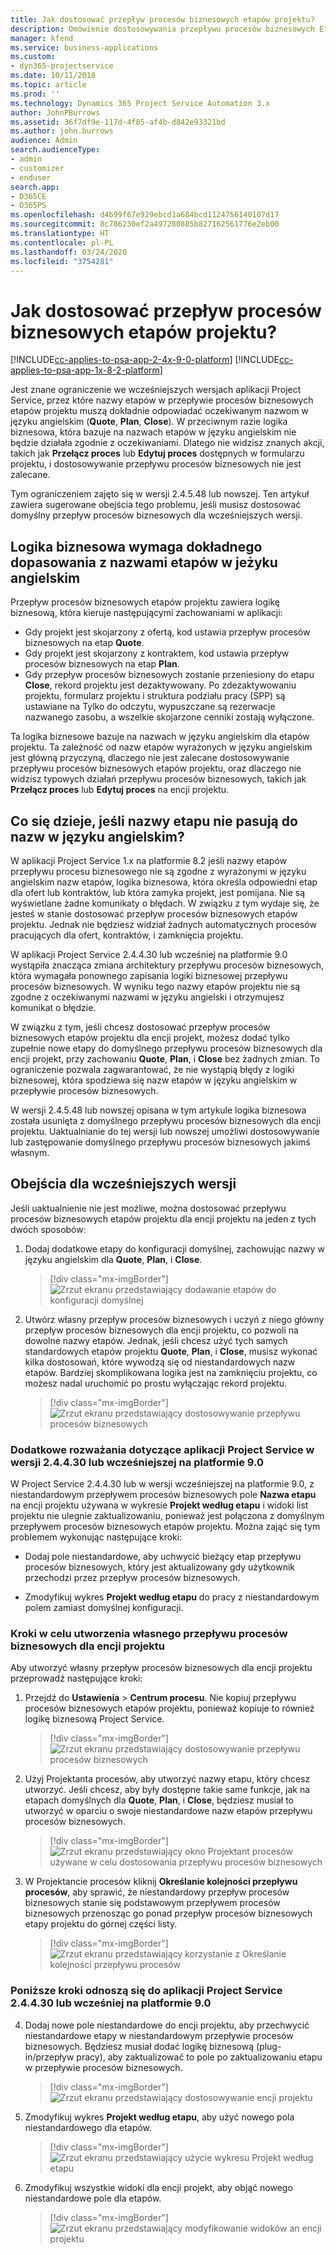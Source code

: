 ```yaml
---
title: Jak dostosować przepływ procesów biznesowych etapów projektu?
description: Omówienie dostosowywania przepływu procesów biznesowych Etapy projektu.
manager: kfend
ms.service: business-applications
ms.custom:
- dyn365-projectservice
ms.date: 10/11/2018
ms.topic: article
ms.prod: ''
ms.technology: Dynamics 365 Project Service Automation 3.x
author: JohnPBurrows
ms.assetid: 36f7df9e-117d-4f85-af4b-d842e93321bd
ms.author: john.burrows
audience: Admin
search.audienceType:
- admin
- customizer
- enduser
search.app:
- D365CE
- D365PS
ms.openlocfilehash: d4b99f67e929ebcd1a684bcd1124756140107d17
ms.sourcegitcommit: 8c786230ef2a497280885b827162561776e2eb00
ms.translationtype: HT
ms.contentlocale: pl-PL
ms.lasthandoff: 03/24/2020
ms.locfileid: "3754281"
---
```

# <a name="how-do-i-customize-the-project-stages-business-process-flow"></a>Jak dostosować przepływ procesów biznesowych etapów projektu?
[!INCLUDE[cc-applies-to-psa-app-2-4x-9-0-platform](../includes/cc-applies-to-psa-app-2-4x-9-0-platform.md)]
[!INCLUDE[cc-applies-to-psa-app-1x-8-2-platform](../includes/cc-applies-to-psa-app-1x-8-2-platform.md)]

Jest znane ograniczenie we wcześniejszych wersjach aplikacji Project Service, przez które nazwy etapów w przepływie procesów biznesowych etapów projektu muszą dokładnie odpowiadać oczekiwanym nazwom w języku angielskim (**Quote**, **Plan**, **Close**). W przeciwnym razie logika biznesowa, która bazuje na nazwach etapów w języku angielskim nie będzie działała zgodnie z oczekiwaniami. Dlatego nie widzisz znanych akcji, takich jak **Przełącz proces** lub **Edytuj proces** dostępnych w formularzu projektu, i dostosowywanie przepływu procesów biznesowych nie jest zalecane. 

Tym ograniczeniem zajęto się w wersji 2.4.5.48 lub nowszej. Ten artykuł zawiera sugerowane obejścia tego problemu, jeśli musisz dostosować domyślny przepływ procesów biznesowych dla wcześniejszych wersji.  

## <a name="business-logic-requires-an-exact-match-with-english-stage-names"></a>Logika biznesowa wymaga dokładnego dopasowania z nazwami etapów w jeżyku angielskim

Przepływ procesów biznesowych etapów projektu zawiera logikę biznesową, która kieruje następującymi zachowaniami w aplikacji:
- Gdy projekt jest skojarzony z ofertą, kod ustawia przepływ procesów biznesowych na etap **Quote**.
- Gdy projekt jest skojarzony z kontraktem, kod ustawia przepływ procesów biznesowych na etap **Plan**.
- Gdy przepływ procesów biznesowych zostanie przeniesiony do etapu **Close**, rekord projektu jest dezaktywowany. Po zdezaktywowaniu projektu, formularz projektu i struktura podziału pracy (SPP) są ustawiane na Tylko do odczytu, wypuszczane są rezerwacje nazwanego zasobu, a wszelkie skojarzone cenniki zostają wyłączone.

Ta logika biznesowe bazuje na nazwach w języku angielskim dla etapów projektu. Ta zależność od nazw etapów wyrażonych w języku angielskim jest główną przyczyną, dlaczego nie jest zalecane dostosowywanie przepływu procesów biznesowych etapów projektu, oraz dlaczego nie widzisz typowych działań przepływu procesów biznesowych, takich jak **Przełącz proces** lub **Edytuj proces** na encji projektu.

## <a name="what-happens-if-the-stage-names-dont-match-the-english-names"></a>Co się dzieje, jeśli nazwy etapu nie pasują do nazw w języku angielskim?

W aplikacji Project Service 1.x na platformie 8.2 jeśli nazwy etapów przepływu procesu biznesowego nie są zgodne z wyrażonymi w języku angielskim nazw etapów, logika biznesowa, która określa odpowiedni etap dla ofert lub kontraktów, lub która zamyka projekt, jest pomijana. Nie są wyświetlane żadne komunikaty o błędach. W związku z tym wydaje się, że jesteś w stanie dostosować przepływ procesów biznesowych etapów projektu. Jednak nie będziesz widział żadnych automatycznych procesów pracujących dla ofert, kontraktów, i zamknięcia projektu.

W aplikacji Project Service 2.4.4.30 lub wcześniej na platformie 9.0 wystąpiła znacząca zmiana architektury przepływu procesów biznesowych, która wymagała ponownego zapisania logiki biznesowej przepływu procesów biznesowych. W wyniku tego nazwy etapów projektu nie są zgodne z oczekiwanymi nazwami w języku angielski i otrzymujesz komunikat o błędzie. 

W związku z tym, jeśli chcesz dostosować przepływ procesów biznesowych etapów projektu dla encji projekt, możesz dodać tylko zupełnie nowe etapy do domyślnego przepływu procesów biznesowych dla encji projekt, przy zachowaniu **Quote**, **Plan**, i **Close** bez żadnych zmian. To ograniczenie pozwala zagwarantować, że nie wystąpią błędy z logiki biznesowej, która spodziewa się nazw etapów w języku angielskim w przepływie procesów biznesowych.

W wersji 2.4.5.48 lub nowszej opisana w tym artykule logika biznesowa została usunięta z domyślnego przepływu procesów biznesowych dla encji projektu. Uaktualnianie do tej wersji lub nowszej umożliwi dostosowywanie lub zastępowanie domyślnego przepływu procesów biznesowych jakimś własnym. 

## <a name="workarounds-for-earlier-versions"></a>Obejścia dla wcześniejszych wersji

Jeśli uaktualnienie nie jest możliwe, można dostosować przepływu procesów biznesowych etapów projektu dla encji projektu na jeden z tych dwóch sposobów:

1. Dodaj dodatkowe etapy do konfiguracji domyślnej, zachowując nazwy w języku angielskim dla **Quote**, **Plan**, i **Close**.

   > [!div class="mx-imgBorder"] 
   > ![Zrzut ekranu przedstawiający dodawanie etapów do konfiguracji domyślnej](media/FAQ-Customize-BPF-1.png)
 
2. Utwórz własny przepływ procesów biznesowych i uczyń z niego główny przepływ procesów biznesowych dla encji projektu, co pozwoli na dowolne nazwy etapów. Jednak, jeśli chcesz użyć tych samych standardowych etapów projektu **Quote**, **Plan**, i **Close**, musisz wykonać kilka dostosowań, które wywodzą się od niestandardowych nazw etapów. Bardziej skomplikowana logika jest na zamknięciu projektu, co możesz nadal uruchomić po prostu wyłączając rekord projektu.

   > [!div class="mx-imgBorder"] 
   > ![Zrzut ekranu przedstawiający dostosowywanie przepływu procesów biznesowych](media/FAQ-Customize-BPF-2.png)

### <a name="additional-considerations-for-project-service-app-version-24430-or-earlier-on-platform-90"></a>Dodatkowe rozważania dotyczące aplikacji Project Service w wersji 2.4.4.30 lub wcześniejszej na platformie 9.0

W Project Service 2.4.4.30 lub w wersji wcześniejszej na platformie 9.0, z niestandardowym przepływem procesów biznesowych pole **Nazwa etapu** na encji projektu używana w wykresie **Projekt według etapu** i widoki list projektu nie ulegnie zaktualizowaniu, ponieważ jest połączona z domyślnym przepływem procesów biznesowych etapów projektu. Można zająć się tym problemem wykonując następujące kroki:

- Dodaj pole niestandardowe, aby uchwycić bieżący etap przepływu procesów biznesowych, który jest aktualizowany gdy użytkownik przechodzi przez przepływ procesów biznesowych.

- Zmodyfikuj wykres **Projekt według etapu** do pracy z niestandardowym polem zamiast domyślnej konfiguracji.

### <a name="steps-to-create-your-own-business-process-flow-for-the-project-entity"></a>Kroki w celu utworzenia własnego przepływu procesów biznesowych dla encji projektu

Aby utworzyć własny przepływ procesów biznesowych dla encji projektu przeprowadź następujące kroki:

1. Przejdź do **Ustawienia** > **Centrum procesu**. Nie kopiuj przepływu procesów biznesowych etapów projektu, ponieważ kopiuje to również logikę biznesową Project Service.

   > [!div class="mx-imgBorder"] 
   > ![Zrzut ekranu przedstawiający dostosowywanie przepływu procesów biznesowych](media/FAQ-Customize-BPF-3.png)

2. Użyj Projektanta procesów, aby utworzyć nazwy etapu, który chcesz utworzyć. Jeśli chcesz, aby były dostępne takie same funkcje, jak na etapach domyślnych dla **Quote**, **Plan**, i **Close**, będziesz musiał to utworzyć w oparciu o swoje niestandardowe nazw etapów przepływu procesów biznesowych.

   > [!div class="mx-imgBorder"] 
   > ![Zrzut ekranu przedstawiający okno Projektant procesów używane w celu dostosowania przepływu procesów biznesowych](media/FAQ-Customize-BPF-4.png) 

3. W Projektancie procesów kliknij **Określanie kolejności przepływu procesów**, aby sprawić, że niestandardowy przepływ procesów biznesowych stanie się podstawowym przepływem procesów biznesowych przenosząc go ponad przepływ procesów biznesowych etapy projektu do górnej części listy.

   > [!div class="mx-imgBorder"] 
   > ![Zrzut ekranu przedstawiający korzystanie z Określanie kolejności przepływu procesów](media/FAQ-Customize-BPF-5-720.png)

### <a name="the-following-steps-apply-to-project-service-app-24430-or-earlier-on-the-90-platform"></a>Poniższe kroki odnoszą się do aplikacji Project Service 2.4.4.30 lub wcześniej na platformie 9.0

4. Dodaj nowe pole niestandardowe do encji projektu, aby przechwycić niestandardowe etapy w niestandardowym przepływie procesów biznesowych. Będziesz musiał dodać logikę biznesową (plug-in/przepływ pracy), aby zaktualizować to pole po zaktualizowaniu etapu w przepływie procesów biznesowych.

   > [!div class="mx-imgBorder"] 
   > ![Zrzut ekranu przedstawiający dostosowywanie encji projektu](media/FAQ-Customize-BPF-6-720.png)

5. Zmodyfikuj wykres **Projekt według etapu**, aby użyć nowego pola niestandardowego dla etapów.

   > [!div class="mx-imgBorder"] 
   > ![Zrzut ekranu przedstawiający użycie wykresu Projekt według etapu](media/FAQ-Customize-BPF-7-720.png)

6. Zmodyfikuj wszystkie widoki dla encji projekt, aby objąć nowego niestandardowe pole dla etapów.

   > [!div class="mx-imgBorder"] 
   > ![Zrzut ekranu przedstawiający modyfikowanie widoków an encji projektu](media/FAQ-Customize-BPF-8-720.png)

